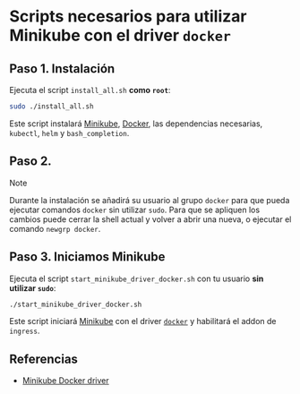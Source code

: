 # Scripts necesarios para utilizar Minikube con el driver `docker`

## Paso 1. Instalación

Ejecuta el script `install_all.sh` **como `root`**:

```bash
sudo ./install_all.sh
```

Este script instalará [Minikube][1], [Docker][2], las dependencias necesarias, `kubectl`, `helm` y `bash_completion`.

## Paso 2.

> [!NOTE]
> Durante la instalación se añadirá su usuario al grupo `docker` para que pueda ejecutar comandos `docker` sin utilizar `sudo`. Para que se apliquen los cambios puede cerrar la shell actual y volver a abrir una nueva, o ejecutar el comando `newgrp docker`.

## Paso 3. Iniciamos Minikube

Ejecuta el script `start_minikube_driver_docker.sh` con tu usuario **sin utilizar `sudo`**:

```bash
./start_minikube_driver_docker.sh
```

Este script iniciará [Minikube][1] con el driver [`docker`][3] y habilitará el addon de `ingress`.

## Referencias

- [Minikube Docker driver][3]

[1]: https://minikube.sigs.k8s.io/docs/
[2]: https://www.docker.com/
[3]: https://minikube.sigs.k8s.io/docs/drivers/docker/
